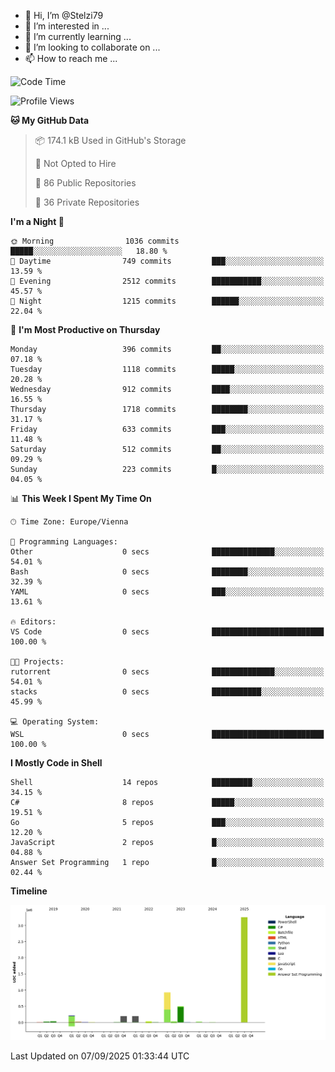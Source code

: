 - 👋 Hi, I’m @Stelzi79
- 👀 I’m interested in ...
- 🌱 I’m currently learning ...
- 💞️ I’m looking to collaborate on ...
- 📫 How to reach me ...

<!--START_SECTION:waka-->
![Code Time](http://img.shields.io/badge/Code%20Time-1%2C144%20hrs%2035%20mins-blue)

![Profile Views](http://img.shields.io/badge/Profile%20Views-0-blue)

**🐱 My GitHub Data** 

> 📦 174.1 kB Used in GitHub's Storage 
 > 
> 🚫 Not Opted to Hire
 > 
> 📜 86 Public Repositories 
 > 
> 🔑 36 Private Repositories 
 > 
**I'm a Night 🦉** 

```text
🌞 Morning                1036 commits        █████░░░░░░░░░░░░░░░░░░░░   18.80 % 
🌆 Daytime                749 commits         ███░░░░░░░░░░░░░░░░░░░░░░   13.59 % 
🌃 Evening                2512 commits        ███████████░░░░░░░░░░░░░░   45.57 % 
🌙 Night                  1215 commits        ██████░░░░░░░░░░░░░░░░░░░   22.04 % 
```
📅 **I'm Most Productive on Thursday** 

```text
Monday                   396 commits         ██░░░░░░░░░░░░░░░░░░░░░░░   07.18 % 
Tuesday                  1118 commits        █████░░░░░░░░░░░░░░░░░░░░   20.28 % 
Wednesday                912 commits         ████░░░░░░░░░░░░░░░░░░░░░   16.55 % 
Thursday                 1718 commits        ████████░░░░░░░░░░░░░░░░░   31.17 % 
Friday                   633 commits         ███░░░░░░░░░░░░░░░░░░░░░░   11.48 % 
Saturday                 512 commits         ██░░░░░░░░░░░░░░░░░░░░░░░   09.29 % 
Sunday                   223 commits         █░░░░░░░░░░░░░░░░░░░░░░░░   04.05 % 
```


📊 **This Week I Spent My Time On** 

```text
🕑︎ Time Zone: Europe/Vienna

💬 Programming Languages: 
Other                    0 secs              ██████████████░░░░░░░░░░░   54.01 % 
Bash                     0 secs              ████████░░░░░░░░░░░░░░░░░   32.39 % 
YAML                     0 secs              ███░░░░░░░░░░░░░░░░░░░░░░   13.61 % 

🔥 Editors: 
VS Code                  0 secs              █████████████████████████   100.00 % 

🐱‍💻 Projects: 
rutorrent                0 secs              ██████████████░░░░░░░░░░░   54.01 % 
stacks                   0 secs              ███████████░░░░░░░░░░░░░░   45.99 % 

💻 Operating System: 
WSL                      0 secs              █████████████████████████   100.00 % 
```

**I Mostly Code in Shell** 

```text
Shell                    14 repos            █████████░░░░░░░░░░░░░░░░   34.15 % 
C#                       8 repos             █████░░░░░░░░░░░░░░░░░░░░   19.51 % 
Go                       5 repos             ███░░░░░░░░░░░░░░░░░░░░░░   12.20 % 
JavaScript               2 repos             █░░░░░░░░░░░░░░░░░░░░░░░░   04.88 % 
Answer Set Programming   1 repo              █░░░░░░░░░░░░░░░░░░░░░░░░   02.44 % 
```



**Timeline**

![Lines of Code chart](https://raw.githubusercontent.com/Stelzi79/Stelzi79/main/assets/bar_graph.png)


 Last Updated on 07/09/2025 01:33:44 UTC
<!--END_SECTION:waka-->

<!---
Stelzi79/Stelzi79 is a ✨ special ✨ repository because its `README.md` (this file) appears on your GitHub profile.
You can click the Preview link to take a look at your changes.
--->
